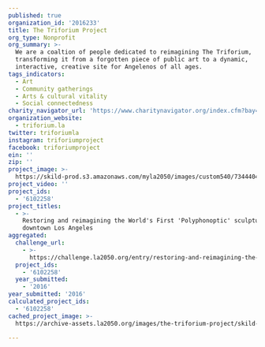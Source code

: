 ```yaml
---
published: true
organization_id: '2016233'
title: The Triforium Project
org_type: Nonprofit
org_summary: >-
  We are a coaltion of people dedicated to reimagining The Triforium,
  transforming it from a forgotten piece of public art to a dynamic,
  interactive, creative site for Angelenos of all ages.
tags_indicators:
  - Art
  - Community gatherings
  - Arts & cultural vitality
  - Social connectedness
charity_navigator_url: 'https://www.charitynavigator.org/index.cfm?bay=search.profile&ein=812797287'
organization_website:
  - triforium.la
twitter: triforiumla
instagram: triforiumproject
facebook: triforiumproject
ein: ''
zip: ''
project_image: >-
  https://skild-prod.s3.amazonaws.com/myla2050/images/custom540/7344404654741-team91.jpg
project_video: ''
project_ids:
  - '6102258'
project_titles:
  - >-
    Restoring and reimagining the World's First 'Polyphonoptic' sculpture in
    downtown Los Angeles
aggregated:
  challenge_url:
    - >-
      https://challenge.la2050.org/entry/restoring-and-reimagining-the-worlds-first-polyphonoptic-sculpture-in-downtown-los-angeles
  project_ids:
    - '6102258'
  year_submitted:
    - '2016'
year_submitted: '2016'
calculated_project_ids:
  - '6102258'
cached_project_image: >-
  https://archive-assets.la2050.org/images/the-triforium-project/skild-prod.s3.amazonaws.com/myla2050/images/custom540/7344404654741-team91.jpg

---
```

